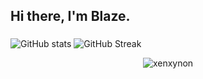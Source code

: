 ## Hi there, I'm Blaze.
###
![GitHub stats](https://github-readme-stats.vercel.app/api?username=blazey66&hide=prs&show_icons=true&theme=buefy)
![GitHub Streak](http://github-readme-streak-stats.herokuapp.com?user=blazey66&hide_border=true&date_format=n%2Fj%5B%2FY%5D)
<p align="center"> <img src="https://komarev.com/ghpvc/?username=blazey66&style=flat-square" alt="xenxynon" /> </p>
